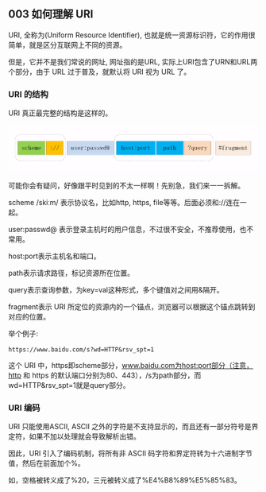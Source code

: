 ## 003 如何理解 URI
URI, 全称为(Uniform Resource Identifier), 也就是统一资源标识符，它的作用很简单，就是区分互联网上不同的资源。

但是，它并不是我们常说的网址, 网址指的是URL, 实际上URI包含了URN和URL两个部分，由于 URL 过于普及，就默认将 URI 视为 URL 了。

### URI 的结构
URI 真正最完整的结构是这样的。

![](http003-01.png)

可能你会有疑问，好像跟平时见到的不太一样啊！先别急，我们来一一拆解。

scheme /skiːm/  表示协议名，比如http, https, file等等。后面必须和://连在一起。

user:passwd@ 表示登录主机时的用户信息，不过很不安全，不推荐使用，也不常用。

host:port表示主机名和端口。

path表示请求路径，标记资源所在位置。

query表示查询参数，为key=val这种形式，多个键值对之间用&隔开。

fragment表示 URI 所定位的资源内的一个锚点，浏览器可以根据这个锚点跳转到对应的位置。

举个例子:

    https://www.baidu.com/s?wd=HTTP&rsv_spt=1

这个 URI 中，https即scheme部分，www.baidu.com为host:port部分（注意，http 和 https 的默认端口分别为80、443），/s为path部分，而wd=HTTP&rsv_spt=1就是query部分。

### URI 编码
URI 只能使用ASCII, ASCII 之外的字符是不支持显示的，而且还有一部分符号是界定符，如果不加以处理就会导致解析出错。

因此，URI 引入了编码机制，将所有非 ASCII 码字符和界定符转为十六进制字节值，然后在前面加个%。

如，空格被转义成了%20，三元被转义成了%E4%B8%89%E5%85%83。